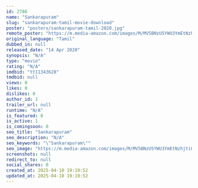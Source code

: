 ```yaml
---
id: 2786
name: "Sankarapuram"
slug: "sankarapuram-tamil-movie-download"
poster: "posters/sankarapuram-tamil-2020.jpg"
remote_poster: "https://m.media-amazon.com/images/M/MV5BNzU5YWU3YmEtNzhjYi00NTdhLWI4YzItYzNiMDVhM2RkNjc4XkEyXkFqcGdeQXVyNDQ5NDQ0Nzk@._V1_SX300.jpg"
original_language: "Tamil"
dubbed_in: null
released_date: "14 Apr 2020"
synopsis: "N/A"
type: "movie"
rating: "N/A"
imdbid: "tt11343628"
tmdbid: null
views: 0
likes: 0
dislikes: 0
author_id: 1
trailer_url: null
runtime: "N/A"
is_featured: 0
is_active: 1
is_comingsoon: 0
seo_title: "Sankarapuram"
seo_description: "N/A"
seo_keywords: "\"Sankarapuram\""
seo_image: "https://m.media-amazon.com/images/M/MV5BNzU5YWU3YmEtNzhjYi00NTdhLWI4YzItYzNiMDVhM2RkNjc4XkEyXkFqcGdeQXVyNDQ5NDQ0Nzk@._V1_SX300.jpg"
screenshots: null
redirect_to: null
social_shares: 0
created_at: 2025-04-10 19:19:52
updated_at: 2025-04-10 19:19:52
---
```


